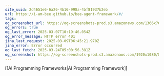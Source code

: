 ```yaml
---
site_uuid: 2d4651e6-6a26-4b16-998a-4bf81937b2eb
url: https://i-am-bee.github.io/bee-agent-framework/#/
tags: 
og_screenshot_url: https://og-screenshots-prod.s3.amazonaws.com/1366x768/80/false/ef27e9a271a83da17573dc55ea915ce48192c71747f647bfa8702964e340cfe8.jpeg
og_errors: true
og_last_error: 2025-03-07T10:19:46.054Z
og_error_message: HTTP error 401
jina_last_request: 2025-03-09T06:45:21.970Z
jina_error: Error occurred
og_last_fetch: 2025-03-24T05:00:56.381Z
og_screenshot: https://og-screenshots-prod.s3.amazonaws.com/1920x1080/80/false/ef27e9a271a83da17573dc55ea915ce48192c71747f647bfa8702964e340cfe8.jpeg
---
```

[[AI Programming Frameworks|AI Programming Framework]]
